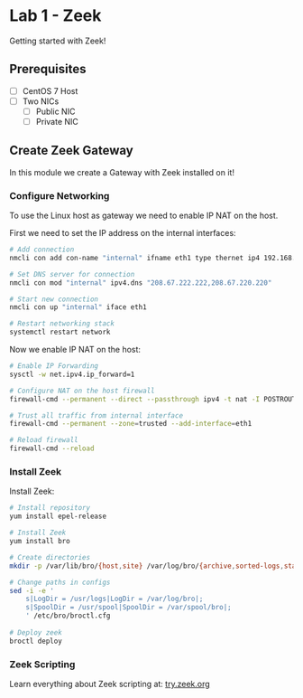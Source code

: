 # Lab 1 - Zeek

Getting started with Zeek!

## Prerequisites

- [ ] CentOS 7 Host
- [ ] Two NICs
  - [ ] Public NIC
  - [ ] Private NIC

## Create Zeek Gateway

In this module we create a Gateway with Zeek installed on it!

### Configure Networking

To use the Linux host as gateway we need to enable IP NAT on the host.

First we need to set the IP address on the internal interfaces:

```bash
# Add connection
nmcli con add con-name "internal" ifname eth1 type thernet ip4 192.168.40.1/24 gw4 192.168.40.1

# Set DNS server for connection
nmcli con mod "internal" ipv4.dns "208.67.222.222,208.67.220.220"

# Start new connection
nmcli con up "internal" iface eth1

# Restart networking stack
systemctl restart network
```

Now we enable IP NAT on the host:

```bash
# Enable IP Forwarding
sysctl -w net.ipv4.ip_forward=1

# Configure NAT on the host firewall
firewall-cmd --permanent --direct --passthrough ipv4 -t nat -I POSTROUTING -o eth0 -j MASQUERADE -s 192.168.40.1/24

# Trust all traffic from internal interface
firewall-cmd --permanent --zone=trusted --add-interface=eth1

# Reload firewall
firewall-cmd --reload
```

### Install Zeek

Install Zeek:

```bash
# Install repository
yum install epel-release

# Install Zeek
yum install bro

# Create directories
mkdir -p /var/lib/bro/{host,site} /var/log/bro/{archive,sorted-logs,stats} /var/spool/bro/tmp

# Change paths in configs
sed -i -e '
    s|LogDir = /usr/logs|LogDir = /var/log/bro|;
    s|SpoolDir = /usr/spool|SpoolDir = /var/spool/bro|;
    ' /etc/bro/broctl.cfg
    
# Deploy zeek
broctl deploy
```

### Zeek Scripting

Learn everything about Zeek scripting at: [try.zeek.org](http://try.bro.org/#/?example=hello)